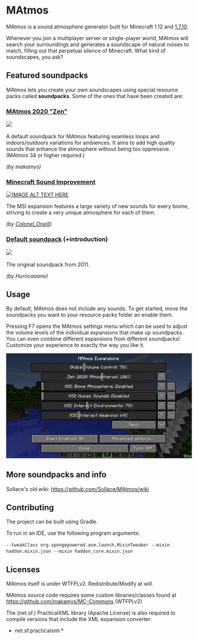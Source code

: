 MAtmos
======

MAtmos is a sound atmosphere generator built for Minecraft 1.12 and [1.7.10](https://github.com/makamys/MAtmos/tree/1_7_10).

Whenever you join a multiplayer server or single-player world, MAtmos will search your surroundings and generates a soundscape of natural noises to match, filling out that perpetual silence of Minecraft. What kind of soundscapes, you ask?

## Featured soundpacks
MAtmos lets you create your own soundscapes using special resource packs called **soundpacks**. Some of the ones that have been created are:


### [MAtmos 2020 "Zen"](https://github.com/makamys/MAtmos-2020-Zen)
[![](http://img.youtube.com/vi/3F85g3e2_MY/0.jpg)](http://www.youtube.com/watch?v=3F85g3e2_MY "")

A default soundpack for MAtmos featuring seamless loops and indoors/outdoors variations for ambiences. It aims to add high quality sounds that enhance the atmosphere without being too oppressive. (MAtmos 34 or higher required.)

*(by makamys)*

### [Minecraft Sound Improvement](https://github.com/makamys/MSI-Conversion)

[![IMAGE ALT TEXT HERE](https://img.youtube.com/vi/OnUeix34Qc4/0.jpg)](https://www.youtube.com/watch?v=OnUeix34Qc4)

The MSI expansion features a large variety of new sounds for every biome, striving to create a very unique atmosphere for each of them.

*(by [Colonel_Oneill](http://www.minecraftforum.net/members/Colonel_Oneill))*

### [Default soundpack](https://github.com/Sollace/MAtmos/releases) (+introduction)

[![](http://img.youtube.com/vi/Z4Zu4kvyDHU/0.jpg)](http://www.youtube.com/watch?v=Z4Zu4kvyDHU "")

The original soundpack from 2011.

*(by Hurricaaane)*

## Usage
By default, MAtmos does not include any sounds. To get started, move the soundpacks you want to your resource packs folder an enable them.

Pressing F7 opens the MAtmos settings menu which can be used to adjust the volume levels of the individual expansions that make up soundpacks. You can even combine different expansions from different soundpacks! Customize your experience to exactly the way you like it.

<img src="docs/matmos_menu.png" width="600">

## More soundpacks and info

Sollace's old wiki: https://github.com/Sollace/MAtmos/wiki

## Contributing
The project can be built using Gradle.

To run in an IDE, use the following program arguments:

`--tweakClass org.spongepowered.asm.launch.MixinTweaker --mixin haddon.mixin.json --mixin haddon_core.mixin.json`

## Licenses

MAtmos itself is under WTFPLv2. Redistribute/Modify at will.

MAtmos source code requires some custom libraries/classes found at https://github.com/makamys/MC-Commons (WTFPLv2)

The (net.sf.) PracticalXML library (Apache License) is also required to compile versions that include the XML expansion converter:
- net.sf.practicalxml.*
